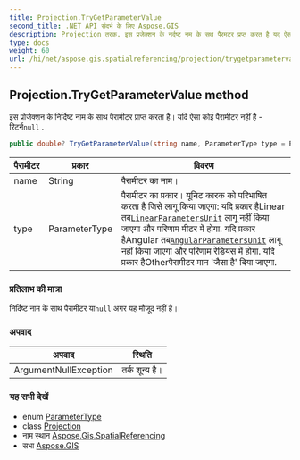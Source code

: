 ```yaml
---
title: Projection.TryGetParameterValue
second_title: .NET API संदर्भ के लिए Aspose.GIS
description: Projection तरक. इस प्रजेक्शन के नर्दष्ट नम के सथ पैरमटर प्रप्त करत है यद ऐस कई पैरमटर नहं है  रटर्नnull .
type: docs
weight: 60
url: /hi/net/aspose.gis.spatialreferencing/projection/trygetparametervalue/
---
```

## Projection.TryGetParameterValue method

इस प्रोजेक्शन के निर्दिष्ट नाम के साथ पैरामीटर प्राप्त करता है। यदि ऐसा कोई पैरामीटर नहीं है - रिटर्न`null` .

```csharp
public double? TryGetParameterValue(string name, ParameterType type = ParameterType.Other)
```

| पैरामीटर | प्रकार | विवरण |
| --- | --- | --- |
| name | String | पैरामीटर का नाम। |
| type | ParameterType | पैरामीटर का प्रकार। यूनिट कारक को परिभाषित करता है जिसे लागू किया जाएगा: यदि प्रकार हैLinear तब[`LinearParametersUnit`](../linearparametersunit/) लागू नहीं किया जाएगा और परिणाम मीटर में होगा. यदि प्रकार हैAngular तब[`AngularParametersUnit`](../angularparametersunit/) लागू नहीं किया जाएगा और परिणाम रेडियंस में होगा. यदि प्रकार हैOtherपैरामीटर मान 'जैसा है' दिया जाएगा. |

### प्रतिलाभ की मात्रा

निर्दिष्ट नाम के साथ पैरामीटर या`null` अगर यह मौजूद नहीं है।

### अपवाद

| अपवाद | स्थिति |
| --- | --- |
| ArgumentNullException | तर्क शून्य है। |

### यह सभी देखें

* enum [ParameterType](../../parametertype/)
* class [Projection](../)
* नाम स्थान [Aspose.Gis.SpatialReferencing](../../projection/)
* सभा [Aspose.GIS](../../../)


